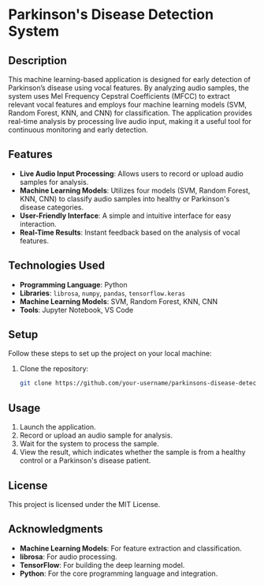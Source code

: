 # Parkinson's Disease Detection System

## Description  
This machine learning-based application is designed for early detection of Parkinson’s disease using vocal features. By analyzing audio samples, the system uses Mel Frequency Cepstral Coefficients (MFCC) to extract relevant vocal features and employs four machine learning models (SVM, Random Forest, KNN, and CNN) for classification. The application provides real-time analysis by processing live audio input, making it a useful tool for continuous monitoring and early detection.

## Features  
- **Live Audio Input Processing**: Allows users to record or upload audio samples for analysis.
- **Machine Learning Models**: Utilizes four models (SVM, Random Forest, KNN, CNN) to classify audio samples into healthy or Parkinson's disease categories.
- **User-Friendly Interface**: A simple and intuitive interface for easy interaction.
- **Real-Time Results**: Instant feedback based on the analysis of vocal features.

## Technologies Used  
- **Programming Language**: Python
- **Libraries**: `librosa`, `numpy`, `pandas`, `tensorflow.keras`
- **Machine Learning Models**: SVM, Random Forest, KNN, CNN
- **Tools**: Jupyter Notebook, VS Code

## Setup  
Follow these steps to set up the project on your local machine:

1. Clone the repository:
   ```bash
   git clone https://github.com/your-username/parkinsons-disease-detection.git

## Usage  
1. Launch the application.
2. Record or upload an audio sample for analysis.
3. Wait for the system to process the sample.
4. View the result, which indicates whether the sample is from a healthy control or a Parkinson's disease patient.

## License  
This project is licensed under the MIT License.

## Acknowledgments  
- **Machine Learning Models**: For feature extraction and classification.
- **librosa**: For audio processing.
- **TensorFlow**: For building the deep learning model.
- **Python**: For the core programming language and integration.
